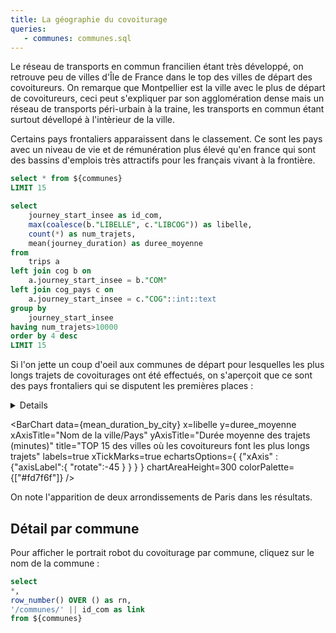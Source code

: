 ```yaml
---
title: La géographie du covoiturage
queries:
   - communes: communes.sql
---
```


Le réseau de transports en commun francilien étant très développé, on retrouve peu de villes d'Île de France dans le top des villes de départ des covoitureurs. On remarque que Montpellier est la ville avec le plus de départ de covoitureurs, ceci peut s'expliquer par son agglomération dense mais un réseau de transports péri-urbain à la traine, les transports en commun étant surtout dévellopé à l'intèrieur de la ville.

Certains pays frontaliers apparaissent dans le classement. Ce sont les pays avec un niveau de vie et de rémunération plus élevé qu'en france qui sont des bassins d'emplois très attractifs pour les français vivant à la frontière.


```sql trips_by_city
select * from ${communes}
LIMIT 15
```

<BarChart 
    data={trips_by_city} 
    x=libelle 
    y=num_trajets 
    swapXY=true 
    xAxisTitle="Nom de la ville/Pays" 
    yAxisTitle="Nombre de trajets"
    title="TOP 15 des villes le plus de fois indiquées comme ville de départ de covoiturage"
/>

```sql mean_duration_by_city
select
    journey_start_insee as id_com,
    max(coalesce(b."LIBELLE", c."LIBCOG")) as libelle,
    count(*) as num_trajets,
    mean(journey_duration) as duree_moyenne
from
    trips a
left join cog b on
    a.journey_start_insee = b."COM"
left join cog_pays c on
    a.journey_start_insee = c."COG"::int::text
group by
    journey_start_insee
having num_trajets>10000     
order by 4 desc
LIMIT 15
```

Si l'on jette un coup d'oeil aux communes de départ pour lesquelles les plus longs trajets de covoiturages ont été effectués, on s'aperçoit que ce sont des pays frontaliers qui se disputent les premières places :

<Details title="Détail sur les données">
    Les communes qui ont enregistrée moins de 10 000 départs ont été exclues pour limiter l'impact des valeurs aberrantes

</Details>

<BarChart 
    data={mean_duration_by_city} 
    x=libelle 
    y=duree_moyenne 
    xAxisTitle="Nom de la ville/Pays" 
    yAxisTitle="Durée moyenne des trajets (minutes)"
    title="TOP 15 des villes où les covoitureurs font les plus longs trajets"
    labels=true
    xTickMarks=true
    echartsOptions={
        {"xAxis" :
            {"axisLabel":{
                "rotate":-45
                }
            }
        }
    }
    chartAreaHeight=300
    colorPalette={["#fd7f6f"]}
/>

On note l'apparition de deux arrondissements de Paris dans les résultats.

## Détail par commune

Pour afficher le portrait robot du covoiturage par commune, cliquez sur le nom de la commune :

```sql communes_with_link
select 
*, 
row_number() OVER () as rn,
'/communes/' || id_com as link
from ${communes}
```

<DataTable data={communes_with_link} search=true link=link>
    <Column id=rn title="Rang" fmt="num0"/>
    <Column id=libelle title="Nom de la commune" />
    <Column id=num_trajets title="Nombre de trajets" />
</DataTable>